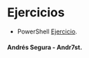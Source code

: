 # Ejercicios

* PowerShell [Ejercicio](https://github.com/Andr7st/sc-PowerShell).

#### Andrés Segura - Andr7st.
